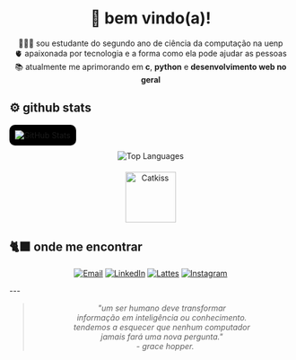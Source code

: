 <div align="center">
  <h1>🦕 bem vindo(a)!</h1>
</div>
  
<p align="center">
  👩🏻‍💻 sou estudante do segundo ano de ciência da computação na uenp  <br>
  🫀 apaixonada por tecnologia e a forma como ela pode ajudar as pessoas <br>
  📚 atualmente me aprimorando em <b>c</b>, <b>python</b> e <b>desenvolvimento web no geral</b>
</p>

## ⚙️ github stats

<div align="center" style="background-color:#000000; padding:10px; border-radius:10px; display: inline-block;">
  <img src="https://github-readme-stats.vercel.app/api?username=angelicaliutti777&show_icons=true&theme=dracula&count_private=true" alt="GitHub Stats" />
</div>

<div align="center" style="margin-top: 10px;">
  <img src="https://github-readme-stats.vercel.app/api/top-langs/?username=angelicaliutti777&layout=compact&theme=dracula&count_private=true" alt="Top Languages" />
</div>

<div align="center" style="margin-top: 20px;">
  <img src="https://media.tenor.com/R9HX1srmFmcAAAAi/cat-kiss.gif" alt="Catkiss" width="90" />
</div>

## 🐈‍⬛ onde me encontrar

<div align="center">

[![Email](https://img.shields.io/badge/Email-D14836?style=for-the-badge&logo=gmail&logoColor=white)](mailto:angelica.luiz@discente.uenp.edu.br) [![LinkedIn](https://img.shields.io/badge/LinkedIn-0077B5?style=for-the-badge&logo=linkedin&logoColor=white)](https://www.linkedin.com/in/angélica-luiza-liutti-luiz-448885304/) [![Lattes](https://img.shields.io/badge/Lattes-0074D9?style=for-the-badge&logo=google-scholar&logoColor=white)](http://lattes.cnpq.br/7640491751338541) [![Instagram](https://img.shields.io/badge/Instagram-E4405F?style=for-the-badge&logo=instagram&logoColor=white)](https://instagram.com/angelicaliutti)

</div>
---

<div align="center">

> _"um ser humano deve transformar  <br>
> informação em inteligência ou conhecimento.  <br>
> tendemos a esquecer que nenhum computador  <br>
> jamais fará uma nova pergunta."  <br>
> &nbsp;&nbsp;&nbsp;- grace hopper._

</div>
